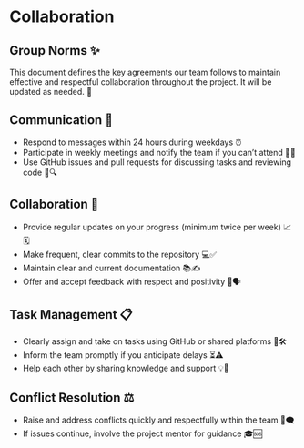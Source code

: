 # Collaboration
<!-- group norms summary -->
## Group Norms ✨

This document defines the key agreements our team follows to maintain effective
 and respectful collaboration throughout the project. It will be updated as
  needed. 🔄
<!-- group norms list -->
## Communication 💬  

- Respond to messages within 24 hours during weekdays ⏰  
- Participate in weekly meetings and notify the team if you can’t attend 📅❌  
- Use GitHub issues and pull requests for discussing tasks and reviewing code 🐙🔍

## Collaboration 🤝  

- Provide regular updates on your progress (minimum twice per week) 📈🗓️  
- Make frequent, clear commits to the repository 💻✅  
- Maintain clear and current documentation 📚✍️  
- Offer and accept feedback with respect and positivity 🌟🗣️

## Task Management 📋  

- Clearly assign and take on tasks using GitHub or shared platforms 🎯🛠️  
- Inform the team promptly if you anticipate delays ⏳⚠️  
- Help each other by sharing knowledge and support 💡🤗

## Conflict Resolution ⚖️  

- Raise and address conflicts quickly and respectfully within the team 🚦🗨️  
- If issues continue, involve the project mentor for guidance 🎓🆘
